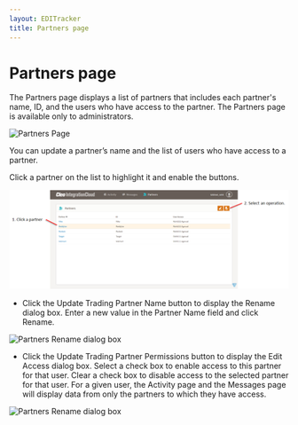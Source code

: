 ```yaml
---
layout: EDITracker
title: Partners page
---
```

# Partners page


The Partners page displays a list of partners that includes each partner's name, ID, and the users who have access to the partner. The Partners page is available only to administrators. 

![Partners Page](../images/PartnersPage1.png)

You can update a partner’s name and the list of users who have access to a partner.

Click a partner on the list to highlight it and enable the buttons.

![Partners Page with partner selected](../images/PartnersPage2.png)

- Click the Update Trading Partner Name button to display the Rename dialog box. Enter a new value in the Partner Name field and click Rename.

![Partners Rename dialog box](../images/PartnersRenameDialog.png)

- Click the Update Trading Partner Permissions button to display the Edit Access dialog box.
Select a check box to enable access to this partner for that user. Clear a check box to disable access to the selected partner for that user. For a given user, the Activity page and the Messages page will display data from only the partners to which they have access.

![Partners Rename dialog box](../images/PartnersEditAccessDialog.png)


